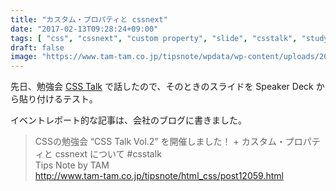 ```yaml
---
title: "カスタム・プロパティと cssnext"
date: "2017-02-13T09:28:24+09:00"
tags: [ "css", "cssnext", "custom property", "slide", "csstalk", "study" ]
draft: false
image: "https://www.tam-tam.co.jp/tipsnote/wpdata/wp-content/uploads/2017/02/IMG_5394.jpg"
---
```


先日、勉強会 [CSS Talk](https://csstalk.net/) で話したので、そのときのスライドを Speaker Deck から貼り付けるテスト。

<div class="embed">
<script async class="speakerdeck-embed" data-id="9a62beccaf9e472484dcc9a9f50ea2ac" data-ratio="1.77777777777778" src="//speakerdeck.com/assets/embed.js"></script>
</div>

イベントレポート的な記事は、会社のブログに書きました。

> CSSの勉強会 “CSS Talk Vol.2” を開催しました！ + カスタム・プロパティと cssnext について #csstalk  
> Tips Note by TAM  
> http://www.tam-tam.co.jp/tipsnote/html_css/post12059.html
